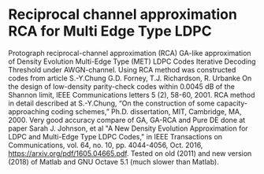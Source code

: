 # Reciprocal channel approximation RCA for Multi Edge Type LDPC
Protograph reciprocal-channel approximation (RCA) GA-like approximation of Density Evolution Multi-Edge Type (MET) LDPC Codes Iterative Decoding Threshold under AWGN-channel. Using RCA method was constructed codes from article S.-Y.Chung G.D. Forney, T.J. Richardson, R. Urbanke On the design of low-density parity-check codes within 0.0045 dB of the Shannon limit, IEEE Communications letters 5 (2), 58-60, 2001. RCA method in detail described at S.-Y.Chung, “On the construction of some capacity-approaching coding schemes,” Ph.D. dissertation, MIT, Cambridge, MA, 2000. Very good accuracy compare of GA, GA-RCA and Pure DE done at paper Sarah J. Johnson, et al "A New Density Evolution Approximation for LDPC and Multi-Edge Type LDPC Codes," in IEEE Transactions on Communications, vol. 64, no. 10, pp. 4044-4056, Oct. 2016, https://arxiv.org/pdf/1605.04665.pdf.  Tested on old (2011) and new version (2018) of Matlab and GNU Octave 5.1 (much slower than Matlab).
